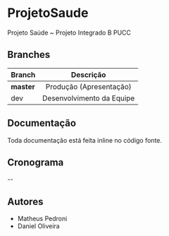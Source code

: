 # ProjetoSaude
Projeto Saúde ~ Projeto Integrado B PUCC

## Branches

| Branch        | Descrição                |
| ------------- |:------------------------:|
| **master**    | Produção (Apresentação)  |
| dev           | Desenvolvimento da Equipe|

## Documentação

Toda documentação está feita inline no código fonte.

## Cronograma

--

## Autores

* Matheus Pedroni
* Daniel Oliveira
